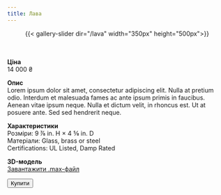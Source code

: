 ```yaml
---
title: Лава
---
```

<center>
{{< gallery-slider dir="/lava" width="350px" height="500px">}}</center>
<br/><br/>

**Ціна**\
14 000 ₴

**Опис**\
Lorem ipsum dolor sit amet, consectetur adipiscing elit. Nulla at pretium odio. Interdum et malesuada fames ac ante ipsum primis in faucibus. Aenean vitae ipsum neque. Nulla et dictum velit, in rhoncus est. Ut at posuere ante. Sed sed hendrerit neque.

**Характеристики**\
Розміри: 9 ⅞ in. H × 4 ⅝ in. D\
Матеріали: Glass, brass or steel\
Certifications: UL Listed, Damp Rated

**3D-модель**\
[Завантажити .max-файл](dzerkalo.max)

<a href=/><button type="submit" name="add" class="btn--fill w-full" data-text="Add to Cart">Купити</button></a>
